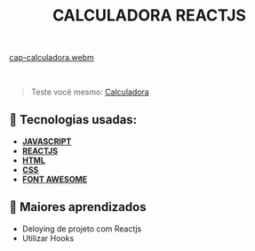<h1 align=center> CALCULADORA REACTJS </h1>

<br>

[cap-calculadora.webm](https://github.com/RonaldoFidelis/Calculadora_ReactJs/assets/92171641/666baf22-69f5-4a4b-ae31-087b1882f845)

<br>

> Teste você mesmo: <a href="https://superlative-puppy-307ea3.netlify.app/" target="_blank"> Calculadora </a>

## 🚀 Tecnologias usadas:

* **[ JAVASCRIPT ](https://developer.mozilla.org/en-US/docs/Web/JavaScript)**
* **[ REACTJS ](https://developer.mozilla.org/en-US/docs/Web/JavaScript)**
* **[ HTML ](https://developer.mozilla.org/pt-BR/docs/Web/HTML)**
* **[ CSS ](https://developer.mozilla.org/pt-BR/docs/Web/CSS)**
* **[ FONT AWESOME ](https://fontawesome.com/)**

## 📝 Maiores aprendizados

* Deloying de projeto com Reactjs
* Utilizar Hooks

